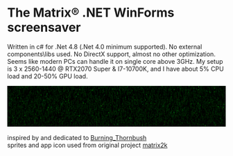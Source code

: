 # The Matrix® .NET WinForms screensaver

Written in c# for .Net 4.8 (.Net 4.0 minimum supported). No external components\libs used. No DirectX support, almost no other optimization. Seems like modern PCs can handle it on single core above 3GHz.
My setup is 3 x 2560-1440 @ RTX2070 Super & I7-10700K, and I have about 5% CPU load and 20-50% GPU load.

<img src="https://github.com/perdidor/ScreenSaver/blob/master/7560x1440.png">

inspired by and dedicated to [Burning_Thornbush](mailto:burning_thornbush@yahoo.com)\
sprites and app icon used from original project [matrix2k](https://github.com/peterparker2k/matrix2k)
